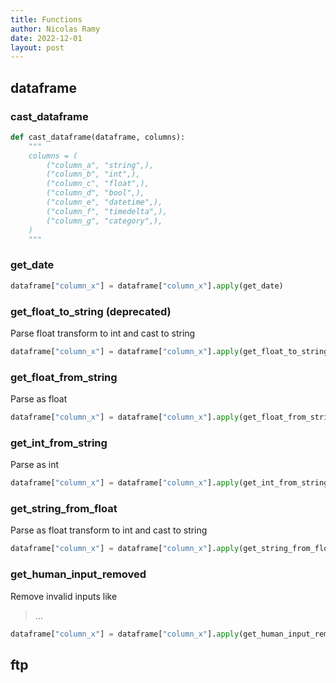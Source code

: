 ```yaml
---
title: Functions
author: Nicolas Ramy
date: 2022-12-01
layout: post
---
```



dataframe
-------------

### cast_dataframe

```python
def cast_dataframe(dataframe, columns):
    """
    columns = (
        ("column_a", "string",),
        ("column_b", "int",),
        ("column_c", "float",),
        ("column_d", "bool",),
        ("column_e", "datetime",),
        ("column_f", "timedelta",),
        ("column_g", "category",),
    )
    """
```

### get_date

```python
dataframe["column_x"] = dataframe["column_x"].apply(get_date)
```

### get_float_to_string (deprecated)

Parse float transform to int and cast to string

```python
dataframe["column_x"] = dataframe["column_x"].apply(get_float_to_string)
```

### get_float_from_string

Parse as float

```python
dataframe["column_x"] = dataframe["column_x"].apply(get_float_from_string)
```

### get_int_from_string

Parse as int

```python
dataframe["column_x"] = dataframe["column_x"].apply(get_int_from_string)
```

### get_string_from_float

Parse as float transform to int and cast to string

```python
dataframe["column_x"] = dataframe["column_x"].apply(get_string_from_float)
```

### get_human_input_removed

Remove invalid inputs like

> ...

```python
dataframe["column_x"] = dataframe["column_x"].apply(get_human_input_removed)
```


ftp
-------------
